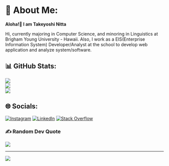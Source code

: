 # 💫 About Me:
__Aloha!🤙 I am Takeyoshi Nitta__

Hi, currently majoring in Computer Science, and minoring in Linguistics at Brigham Young University - Hawaii. Also, I work as a EIS(Enterprise Information System) Developer/Analyst at the school to develop web application and analyze system/software.

## 📊 GitHub Stats:
![](https://github-readme-stats.vercel.app/api?username=takeyoshinitta&theme=tokyonight&hide_border=false&include_all_commits=true&count_private=true)<br/>
![](https://github-readme-streak-stats.herokuapp.com/?user=takeyoshinitta&theme=tokyonight&hide_border=false)<br/>
![](https://github-readme-stats.vercel.app/api/top-langs/?username=takeyoshinitta&theme=tokyonight&hide_border=false&include_all_commits=true&count_private=true&layout=compact)

## 🌐 Socials:
[![Instagram](https://img.shields.io/badge/Instagram-%23E4405F.svg?logo=Instagram&logoColor=white)](https://instagram.com/nittakeyoshi) [![LinkedIn](https://img.shields.io/badge/LinkedIn-%230077B5.svg?logo=linkedin&logoColor=white)](https://linkedin.com/in/takeyoshi-nitta) [![Stack Overflow](https://img.shields.io/badge/-Stackoverflow-FE7A16?logo=stack-overflow&logoColor=white)](https://stackoverflow.com/users/takeyoshi-nitta) 

### ✍️ Random Dev Quote
![](https://quotes-github-readme.vercel.app/api?type=horizontal&theme=tokyonight)

---
[![](https://visitcount.itsvg.in/api?id=takeyoshinitta&icon=0&color=1)](https://visitcount.itsvg.in)

<!-- Proudly created with GPRM ( https://gprm.itsvg.in ) -->
